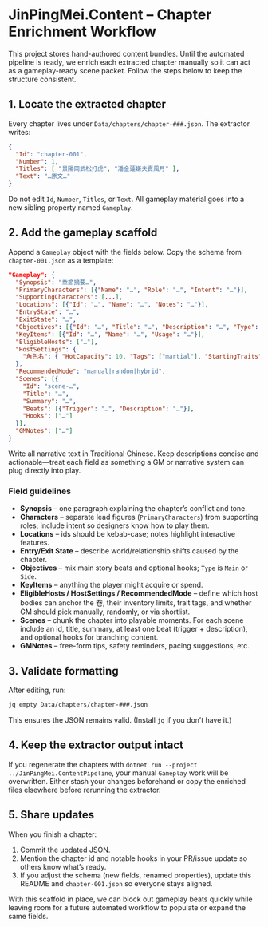 # JinPingMei.Content – Chapter Enrichment Workflow

This project stores hand-authored content bundles. Until the automated pipeline is ready, we enrich each extracted chapter manually so it can act as a gameplay-ready scene packet. Follow the steps below to keep the structure consistent.

## 1. Locate the extracted chapter

Every chapter lives under `Data/chapters/chapter-###.json`. The extractor writes:

```json
{
  "Id": "chapter-001",
  "Number": 1,
  "Titles": [ "景陽岡武松打虎", "潘金蓮嫌夫賣風月" ],
  "Text": "…原文…"
}
```

Do not edit `Id`, `Number`, `Titles`, or `Text`. All gameplay material goes into a new sibling property named `Gameplay`.

## 2. Add the gameplay scaffold

Append a `Gameplay` object with the fields below. Copy the schema from `chapter-001.json` as a template:

```json
"Gameplay": {
  "Synopsis": "章節摘要…",
  "PrimaryCharacters": [{"Name": "…", "Role": "…", "Intent": "…"}],
  "SupportingCharacters": [...],
  "Locations": [{"Id": "…", "Name": "…", "Notes": "…"}],
  "EntryState": "…",
  "ExitState": "…",
  "Objectives": [{"Id": "…", "Title": "…", "Description": "…", "Type": "Main|Side"}],
  "KeyItems": [{"Id": "…", "Name": "…", "Usage": "…"}],
  "EligibleHosts": ["…"],
  "HostSettings": {
    "角色名": { "HotCapacity": 10, "Tags": ["martial"], "StartingTraits": ["…"], "Notes": "…" }
  },
  "RecommendedMode": "manual|random|hybrid",
  "Scenes": [{
    "Id": "scene-…",
    "Title": "…",
    "Summary": "…",
    "Beats": [{"Trigger": "…", "Description": "…"}],
    "Hooks": ["…"]
  }],
  "GMNotes": ["…"]
}
```

Write all narrative text in Traditional Chinese. Keep descriptions concise and actionable—treat each field as something a GM or narrative system can plug directly into play.

### Field guidelines

- **Synopsis** – one paragraph explaining the chapter’s conflict and tone.
- **Characters** – separate lead figures (`PrimaryCharacters`) from supporting roles; include intent so designers know how to play them.
- **Locations** – ids should be kebab-case; notes highlight interactive features.
- **Entry/Exit State** – describe world/relationship shifts caused by the chapter.
- **Objectives** – mix main story beats and optional hooks; `Type` is `Main` or `Side`.
- **KeyItems** – anything the player might acquire or spend.
- **EligibleHosts / HostSettings / RecommendedMode** – define which host bodies can anchor the 卷, their inventory limits, trait tags, and whether GM should pick manually, randomly, or via shortlist.
- **Scenes** – chunk the chapter into playable moments. For each scene include an id, title, summary, at least one beat (trigger + description), and optional hooks for branching content.
- **GMNotes** – free-form tips, safety reminders, pacing suggestions, etc.

## 3. Validate formatting

After editing, run:

```bash
jq empty Data/chapters/chapter-###.json
```

This ensures the JSON remains valid. (Install `jq` if you don’t have it.)

## 4. Keep the extractor output intact

If you regenerate the chapters with `dotnet run --project ../JinPingMei.ContentPipeline`, your manual `Gameplay` work will be overwritten. Either stash your changes beforehand or copy the enriched files elsewhere before rerunning the extractor.

## 5. Share updates

When you finish a chapter:

1. Commit the updated JSON.
2. Mention the chapter id and notable hooks in your PR/issue update so others know what’s ready.
3. If you adjust the schema (new fields, renamed properties), update this README and `chapter-001.json` so everyone stays aligned.

With this scaffold in place, we can block out gameplay beats quickly while leaving room for a future automated workflow to populate or expand the same fields.
